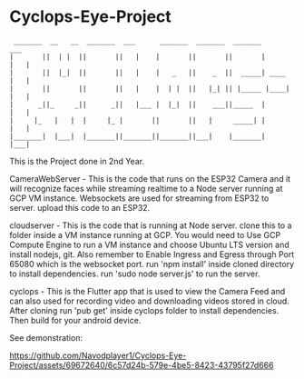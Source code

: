 # Cyclops-Eye-Project
```
 _______  __   __  _______  ___      _______  _______  _______         ___  
|       ||  | |  ||       ||   |    |       ||       ||       |       |   | 
|       ||  |_|  ||       ||   |    |   _   ||    _  ||  _____| ____  |   | 
|       ||       ||       ||   |    |  | |  ||   |_| || |_____ |____| |   | 
|      _||_     _||      _||   |___ |  |_|  ||    ___||_____  |       |   | 
|     |_   |   |  |     |_ |       ||       ||   |     _____| |       |   | 
|_______|  |___|  |_______||_______||_______||___|    |_______|       |___| 

```
This is the Project done in 2nd Year.

CameraWebServer  -  This is the code that runs on the ESP32 Camera and it will recognize faces while streaming realtime to a Node server running at GCP VM instance. Websockets are used for streaming from ESP32 to server. upload this code to an ESP32.

cloudserver  -  This is the code that is running at Node server. clone this to a folder inside a VM instance running at GCP. You would need to Use GCP Compute Engine to run a VM instance and choose Ubuntu LTS version and install nodejs, git. Also remember to Enable Ingress and Egress through Port 65080 which is the websocket port. run 'npm install' inside cloned directory to install dependencies. run 'sudo node server.js' to run the server.

cyclops  -  This is the Flutter app that is used to view the Camera Feed and can also used for recording video and downloading videos stored in cloud. After cloning run 'pub get' inside cyclops folder to install dependencies. Then build for your android device.

See demonstration: 

https://github.com/Navodplayer1/Cyclops-Eye-Project/assets/69672640/6c57d24b-579e-4be5-8423-43795f27d666


